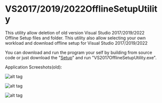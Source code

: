 # VS2017/2019/2022OfflineSetupUtility
This utility allow deletion of old version Visual Studio 2017/2019/2022 Offline Setup files and folder.
This utility also allow selecting your own workload and download offline setup for Visual Studio 2017/2019/2022

You can download and run the program your self by building from source code or just download the "[Setup](https://github.com/deepak-rathi/VS2017OfflineSetupUtility/releases)" and run "VS2017OfflineSetupUtility.exe".

Application Screeshots(old):

![alt tag](https://github.com/deepak-rathi/VS2017OfflineSetupUtility/blob/master/Screenshots/HomePage.PNG)

![alt tag](https://github.com/deepak-rathi/VS2017OfflineSetupUtility/blob/master/Screenshots/CleanUtility.PNG)

![alt tag](https://github.com/deepak-rathi/VS2017OfflineSetupUtility/blob/master/Screenshots/DownloadUtility.PNG)
